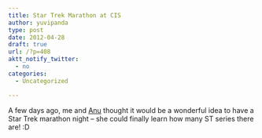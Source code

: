 ```yaml
---
title: Star Trek Marathon at CIS
author: yuvipanda
type: post
date: 2012-04-28
draft: true
url: /?p=408
aktt_notify_twitter:
  - no
categories:
  - Uncategorized

---
```

A few days ago, me and [Anu][1] thought it would be a wonderful idea to have a Star Trek marathon night &#8211; she could finally learn how many ST series there are! :D

&nbsp;

 [1]: https://twitter.com/#!/anusharma